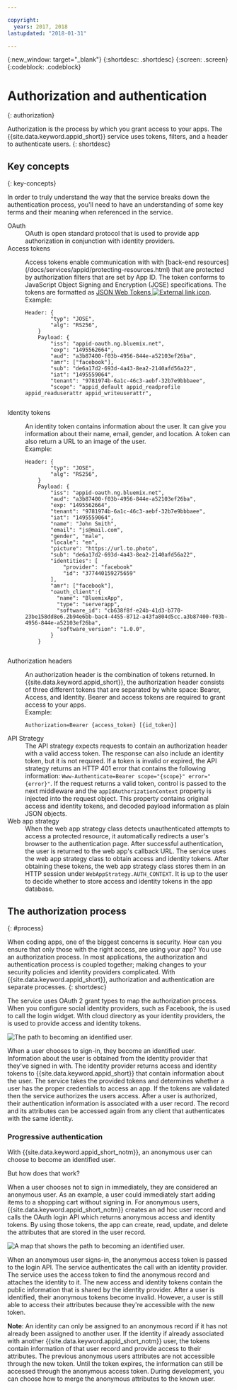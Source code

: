 ```yaml
---

copyright:
  years: 2017, 2018
lastupdated: "2018-01-31"

---
```

{:new_window: target="_blank"}
{:shortdesc: .shortdesc}
{:screen: .screen}
{:codeblock: .codeblock}

# Authorization and authentication
{: authorization}

Authorization is the process by which you grant access to your apps. The {{site.data.keyword.appid_short}} service uses tokens, filters, and a header to authenticate users.
{: shortdesc}


## Key concepts
{: key-concepts}

In order to truly understand the way that the service breaks down the authentication process, you'll need to have an understanding of some key terms and their meaning when referenced in the service.

<dl>
  <dt>OAuth</dt>
    <dd>OAuth is open standard protocol that is used to provide app authorization in conjunction with identity providers.</dd>
  <dt>Access tokens</dt>
    <dd><p>Access tokens enable communication with with [back-end resources](/docs/services/appid/protecting-resources.html) that are protected by authorization filters that are set by App ID. The token conforms to JavaScript Object Signing and Encryption (JOSE) specifications. The tokens are formatted as <a href="https://jwt.io/introduction/" target="blank">JSON Web Tokens <img src="../../icons/launch-glyph.svg" alt="External link icon"></a>.</br>
    Example:</p>
    <pre><code>Header: {
        "typ": "JOSE",
        "alg": "RS256",
    }
    Payload: {
        "iss": "appid-oauth.ng.bluemix.net",
        "exp": "1495562664",
        "aud": "a3b87400-f03b-4956-844e-a52103ef26ba",
        "amr": ["facebook"],
        "sub": "de6a17d2-693d-4a43-8ea2-2140afd56a22",
        "iat": "1495559064",
        "tenant": "9781974b-6a1c-46c3-aebf-32b7e9bbbaee",
        "scope": "appid_default appid_readprofile appid_readuserattr appid_writeuserattr",
    </code></pre></dd>
  <dt>Identity tokens</dt>
    <dd><p>An identity token contains information about the user. It can give you information about their name, email, gender, and location. A token can also return a URL to an image of the user.</br>
    Example:</p>
    <pre><code>Header: {
        "typ": "JOSE",
        "alg": "RS256",
    }
    Payload: {
        "iss": "appid-oauth.ng.bluemix.net",
        "aud": "a3b87400-f03b-4956-844e-a52103ef26ba",
        "exp: "1495562664",
        "tenant": "9781974b-6a1c-46c3-aebf-32b7e9bbbaee",
        "iat": "1495559064",
        "name": "John Smith",
        "email": "js@mail.com",
        "gender", "male",
        "locale": "en",
        "picture": "https://url.to.photo",
        "sub": "de6a17d2-693d-4a43-8ea2-2140afd56a22",
        "identities": [
            "provider": "facebook"
            "id": "377440159275659"
        ],
        "amr": ["facebook"],
        "oauth_client":{
          "name": "BluemixApp",
          "type": "serverapp",
          "software_id": "cb638f8f-e24b-41d3-b770-23be158dd8e6.2b94e6bb-bac4-4455-8712-a43fa804d5cc.a3b87400-f03b-4956-844e-a52103ef26ba",
          "software_version": "1.0.0",
        }
    }
    </pre></code></dd>
  <dt>Authorization headers</dt>
    <dd><p>An authorization header is the combination of tokens returned. In {{site.data.keyword.appid_short}}, the authorization header consists of three different tokens that are separated by white space: Bearer, Access, and Identity. Bearer and access tokens are required to grant access to your apps.</br>
    Example:</p>
    <pre><code>Authorization=Bearer {access_token} [{id_token}]</pre></code></dd>
  <dt>API Strategy</dt>
    <dd>The API strategy expects requests to contain an authorization header with a valid access token. The response can also include an identity token, but it is not required. If a token is invalid or expired, the API strategy returns an HTTP 401 error that contains the following information: <code>Www-Authenticate=Bearer scope="{scope}" error="{error}"</code>. If the request returns a valid token, control is passed to the next middleware and the <code>appIdAuthorizationContext</code> property is injected into the request object. This property contains original access and identity tokens, and decoded payload information as plain JSON objects.</dd>
  <dt>Web app strategy</dt>
    <dd>When the web app strategy class detects unauthenticated attempts to access a protected resource, it automatically redirects a user's browser to the authentication page. After successful authentication, the user is returned to the web app's callback URL. The service uses the web app strategy class to obtain access and identity tokens. After obtaining these tokens, the web app strategy class stores them in an HTTP session under <code>WebAppStrategy.AUTH_CONTEXT</code>. It is up to the user to decide whether to store access and identity tokens in the app database.</dd>
</dl>


## The authorization process
{: #process}

When coding apps, one of the biggest concerns is security. How can you ensure that only those with the right access, are using your app? You use an authorization process. In most applications, the authorization and authentication process is coupled together; making changes to your security policies and identity providers complicated. With {{site.data.keyword.appid_short}}, authorization and authentication are separate processes.
{: shortdesc}

The service uses OAuth 2 grant types to map the authorization process. When you configure social identity providers, such as Facebook, the is used to call the login widget. With cloud directory as your identity providers, the is used to provide access and identity tokens.

![The path to becoming an identified user.](/images/authenticationtrail.png)

When a user chooses to sign-in, they become an identified user. Information about the user is obtained from the identity provider that they've signed in with. The identity provider returns access and identity tokens to {{site.data.keyword.appid_short}} that contain information about the user. The service takes the provided tokens and determines whether a user has the proper credentials to access an app. If the tokens are validated then the service authorizes the users access. After a user is authorized, their authentication information is associated with a user record. The record and its attributes can be accessed again from any client that authenticates with the same identity.

### Progressive authentication

With {{site.data.keyword.appid_short_notm}}, an anonymous user can choose to become an identified user.

But how does that work?

When a user chooses not to sign in immediately, they are considered an anonymous user. As an example, a user could immediately start adding items to a shopping cart without signing in. For anonymous users, {{site.data.keyword.appid_short_notm}} creates an ad hoc user record and calls the OAuth login API which returns anonymous access and identity tokens. By using those tokens, the app can create, read, update, and delete the attributes that are stored in the user record.

![A map that shows the path to becoming an identified user.](/images/anon-authenticationtrail.png)

When an anonymous user signs-in, the anonymous access token is passed to the login API. The service authenticates the call with an identity provider. The service uses the access token to find the anonymous record and attaches the identity to it. The new access and identity tokens contain the public information that is shared by the identity provider. After a user is identified, their anonymous tokens become invalid. However, a user is still able to access their attributes because they're accessible with the new token.

**Note**: An identity can only be assigned to an anonymous record if it has not already been assigned to another user. If the identity if already associated with another {{site.data.keyword.appid_short_notm}} user, the tokens contain information of that user record and provide access to their attributes. The previous anonymous users attributes are not accessible through the new token. Until the token expires, the information can still be accessed through the anonymous access token. During development, you can choose how to merge the anonymous attributes to the known user.
